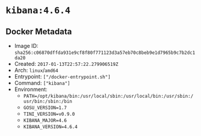 # `kibana:4.6.4`

## Docker Metadata

- Image ID: `sha256:c06870dffda931e9cf8f80f771123d3a57eb70c8beb9e1d7965b9c7b2dc1da20`
- Created: `2017-01-13T22:57:22.279906519Z`
- Arch: `linux`/`amd64`
- Entrypoint: `["/docker-entrypoint.sh"]`
- Command: `["kibana"]`
- Environment:
  - `PATH=/opt/kibana/bin:/usr/local/sbin:/usr/local/bin:/usr/sbin:/usr/bin:/sbin:/bin`
  - `GOSU_VERSION=1.7`
  - `TINI_VERSION=v0.9.0`
  - `KIBANA_MAJOR=4.6`
  - `KIBANA_VERSION=4.6.4`
